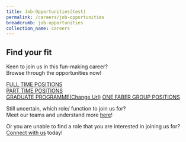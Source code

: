 ```yaml
---
title: Job-Opportunities(test)
permalink: /careers/job-opportunities
breadcrumb: job-opportunities
collection_name: careers
---
```

## Find your fit
  Keen to join us in this fun-making career?  
  Browse through the opportunities now!
  
  [FULL TIME POSITIONS][1]  
  [PART TIME POSITIONS][2]  
  <a href="http://example.com/" target="_blank">GRADUATE PROGRAMME(Change Url)</a>
  [ONE FABER GROUP POSITIONS][3]  
    
<!-- remember to change hyperlink for 3,5,6 to live site-->
<!-- remember to change hyperlink for 3,5,6 to live site-->
Still uncertain, which role/ function to join us for?  
Meet our teams and understand more [here][4]!
  
Or you are unable to find a role that you are interested in joining us for?  
  [Connect with us][5] today!

[1]: <https://www.jobstreet.com.sg/career/sentosa_ft.htm> "Full Time POSITION"
[2]: <https://www.jobstreet.com.sg/career/sentosa_pt.htm> "PART Time POSITION"
[3]: <https://www.jobstreet.com.sg/career/onefabergroup.htm> "ONE FABER GROUP POSITIONS"
[4]: <https://isomer-sentosa-staging.netlify.com/careers/meet-the-teams/>
[5]: <https://isomer-sentosa-staging.netlify.com/careers/connect-with-us/>
